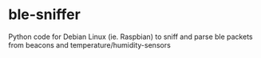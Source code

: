 # ble-sniffer
Python code for Debian Linux (ie. Raspbian) to sniff and parse ble packets from beacons and temperature/humidity-sensors
